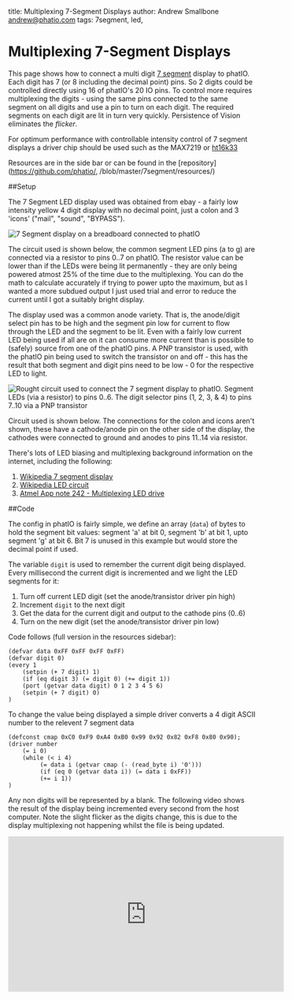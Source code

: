 title:	Multiplexing 7-Segment Displays
author:	Andrew Smallbone <andrew@phatio.com>
tags:	7segment, led, 


# Multiplexing 7-Segment Displays

This page shows how to connect a multi digit [7 segment](http://en.wikipedia.org/wiki/Seven-segment_display) display to phatIO.  Each digit has 7 (or 8 including the decimal point) pins.  So 2 digits could be controlled directly using 16 of phatIO's 20 IO pins.  To control more requires multiplexing the digits - using the same pins connected to the same segment on all digits and use a pin to turn on each digit.  The required segments on each digit are lit in turn very quickly.  Persistence of Vision eliminates the _flicker_.

For optimum performance with controllable intensity control of 7 segment displays a driver chip should be used such as the MAX7219 or [ht16k33](../ht16k33/)

Resources are in the side bar or can be found in the 
[repository](https://github.com/phatio/, /blob/master/7segment/resources/)


##Setup

The 7 Segment LED display used was obtained from ebay - a fairly low intensity yellow 4 digit display with no decimal point, just a colon and 3 'icons' ("mail", "sound", "BYPASS").

![7 Segment display on a breadboard connected to phatIO](breadboard-75.jpg)


The circuit used is shown below, the common segment LED pins (a to g) are connected via a resistor to pins 0..7 on phatIO.  The resistor value can be lower than if the LEDs were being lit permanently - they are only being powered atmost 25% of the time due to the multiplexing.  You can do the math to calculate accurately if trying to power upto the maximum, but as I wanted a more subdued output I just used trial and error to reduce the current until I got a suitably bright display.

The display used was a common anode variety.  That is, the anode/digit select pin has to be high and the segment pin low for current to flow through the LED and the segment to be lit.  Even with a fairly low current LED being used if all are on it can consume more current than is possible to (safely) source from one of the phatIO pins.  A PNP transistor is used, with the phatIO pin being used to switch the transistor on and off - this has the result that both segment and digit pins need to be low - 0 for the respective LED to light.

![Rought circuit used to connect the 7 segment display to phatIO.  Segment LEDs (via a resistor) to pins 0..6.  The digit selector pins (1, 2, 3, & 4) to pins 7..10 via a PNP transistor](circuit-100.jpg)

Circuit used is shown below.  The connections for the colon and icons aren't shown, these have a cathode/anode pin on the other side of the display, the cathodes were connected to ground and anodes to pins 11..14 via resistor.

There's lots of LED biasing and multiplexing background information on the internet, including the following:

1.	[Wikipedia 7 segment display](http://en.wikipedia.org/wiki/Seven-segment_display)
2.  [Wikipedia LED circuit](http://en.wikipedia.org/wiki/LED_circuit)
3.  [Atmel App note 242 - Multiplexing LED drive](http://www.atmel.com/images/doc1231.pdf)


##Code

The config in phatIO is fairly simple, we define an array (`data`) of bytes to hold the segment bit values: segment 'a' at bit 0, segment 'b' at bit 1, upto segment 'g' at bit 6.  Bit 7 is unused in this example but would store the decimal point if used.

The variable `digit` is used to remember the current digit being displayed.  Every millisecond the current digit is incremented and we light the LED segments for it:

1.	Turn off current LED digit (set the anode/transistor driver pin high)
2.	Increment `digit` to the next digit
3.  Get the data for the current digit and output to the cathode pins (0..6)
4.  Turn on the new digit (set the anode/transistor driver pin low)

Code follows (full version in the resources sidebar):


	(defvar data 0xFF 0xFF 0xFF 0xFF)
	(defvar digit 0)
	(every 1
	 	(setpin (+ 7 digit) 1)
	 	(if (eq digit 3) (= digit 0) (+= digit 1))
	 	(port (getvar data digit) 0 1 2 3 4 5 6)
	    (setpin (+ 7 digit) 0)
	)

To change the value being displayed a simple driver converts a 4 digit ASCII number to the relevent 7 segment data

	(defconst cmap 0xC0 0xF9 0xA4 0xB0 0x99 0x92 0x82 0xF8 0x80 0x90);
	(driver number
		(= i 0)
		(while (< i 4) 
			 (= data i (getvar cmap (- (read_byte i) '0')))
			 (if (eq 0 (getvar data i)) (= data i 0xFF))
			 (+= i 1))
	)
	
Any non digits will be represented by a blank.  The following video shows the result of the display being incremented every second from the host computer.  Note the slight flicker as the digits change, this is due to the display multiplexing not happening whilst the file is being updated.

<iframe width="560" height="315" style="display: block; margin-left: auto; margin-right: auto" src="http://www.youtube-nocookie.com/embed/IOb7x7T9yvM" frameborder="0" allowfullscreen></iframe>




